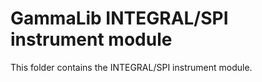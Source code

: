 GammaLib INTEGRAL/SPI instrument module
=======================================

This folder contains the INTEGRAL/SPI instrument module.
